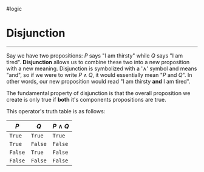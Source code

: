 #logic 
# Disjunction
---
Say we have two propositions: $P$ says "I am thirsty" while $Q$ says "I am tired". **Disjunction** allows us to combine these two into a new proposition with a new meaning. Disjunction is symbolized with a '$\land$' symbol and means "and", so if we were to write $P \land Q$, it would essentially  mean "$P$ and $Q$". In other words, our new proposition would read "I am thirsty **and** I am tired".

The fundamental property of disjunction is that the overall proposition we create is only true if **both** it's components propositions are true.

This operator's truth table is as follows:

| $P$     | $Q$     | $P~\land~Q$ |
| ------- | ------- | ----------- |
| `True`  | `True`  | `True`      |
| `True`  | `False` | `False`     |
| `False` | `True`  | `False`     |
| `False` | `False` | `False`     |